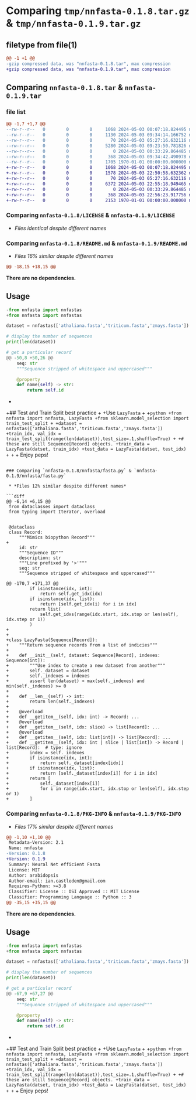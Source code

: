 # Comparing `tmp/nnfasta-0.1.8.tar.gz` & `tmp/nnfasta-0.1.9.tar.gz`

## filetype from file(1)

```diff
@@ -1 +1 @@
-gzip compressed data, was "nnfasta-0.1.8.tar", max compression
+gzip compressed data, was "nnfasta-0.1.9.tar", max compression
```

## Comparing `nnfasta-0.1.8.tar` & `nnfasta-0.1.9.tar`

### file list

```diff
@@ -1,7 +1,7 @@
--rw-r--r--   0        0        0     1068 2024-05-03 00:07:18.824495 nnfasta-0.1.8/LICENSE
--rw-r--r--   0        0        0     1130 2024-05-03 09:34:14.166752 nnfasta-0.1.8/README.md
--rw-r--r--   0        0        0       70 2024-05-03 05:27:16.632116 nnfasta-0.1.8/nnfasta/__init__.py
--rw-r--r--   0        0        0     5280 2024-05-03 09:23:50.781826 nnfasta-0.1.8/nnfasta/fasta.py
--rw-r--r--   0        0        0        0 2024-05-03 00:33:29.864485 nnfasta-0.1.8/nnfasta/py.typed
--rw-r--r--   0        0        0      368 2024-05-03 09:34:42.490978 nnfasta-0.1.8/pyproject.toml
--rw-r--r--   0        0        0     1705 1970-01-01 00:00:00.000000 nnfasta-0.1.8/PKG-INFO
+-rw-r--r--   0        0        0     1068 2024-05-03 00:07:18.824495 nnfasta-0.1.9/LICENSE
+-rw-r--r--   0        0        0     1578 2024-05-03 22:50:58.632362 nnfasta-0.1.9/README.md
+-rw-r--r--   0        0        0       70 2024-05-03 05:27:16.632116 nnfasta-0.1.9/nnfasta/__init__.py
+-rw-r--r--   0        0        0     6372 2024-05-03 22:55:18.949465 nnfasta-0.1.9/nnfasta/fasta.py
+-rw-r--r--   0        0        0        0 2024-05-03 00:33:29.864485 nnfasta-0.1.9/nnfasta/py.typed
+-rw-r--r--   0        0        0      368 2024-05-03 22:56:23.917756 nnfasta-0.1.9/pyproject.toml
+-rw-r--r--   0        0        0     2153 1970-01-01 00:00:00.000000 nnfasta-0.1.9/PKG-INFO
```

### Comparing `nnfasta-0.1.8/LICENSE` & `nnfasta-0.1.9/LICENSE`

 * *Files identical despite different names*

### Comparing `nnfasta-0.1.8/README.md` & `nnfasta-0.1.9/README.md`

 * *Files 16% similar despite different names*

```diff
@@ -18,15 +18,15 @@
 ```
 
 **There are no dependencies.**
 
 ## Usage
 
 ```python
-from nnfasta import nnfastas 
+from nnfasta import nnfastas
 
 dataset = nnfastas(['athaliana.fasta','triticum.fasta','zmays.fasta'])
 
 # display the number of sequences
 print(len(dataset))
 
 # get a particular record
@@ -50,8 +50,26 @@
     seq: str
     """Sequence stripped of whitespace and uppercased"""
 
     @property
     def name(self) -> str:
         return self.id
 ```
+
+## Test and Train Split best practice
+
+Use `LazyFasta`
+
+```python
+from nnfasta import nnfasta, LazyFasta
+from sklearn.model_selection import train_test_split
+
+dataset = nnfastas(['athaliana.fasta','triticum.fasta','zmays.fasta'])
+train_idx, val_idx = train_test_split(range(len(dataset)),test_size=.1,shuffle=True)
+
+# these are still Sequence[Record] objects.
+train_data = LazyFasta(datset, train_idx)
+test_data = LazyFasta(datset, test_idx)
+
+```
+
 Enjoy peps!
```

### Comparing `nnfasta-0.1.8/nnfasta/fasta.py` & `nnfasta-0.1.9/nnfasta/fasta.py`

 * *Files 12% similar despite different names*

```diff
@@ -6,14 +6,15 @@
 from dataclasses import dataclass
 from typing import Iterator, overload
 
 
 @dataclass
 class Record:
     """Mimics biopython Record"""
+
     id: str
     """Sequence ID"""
     description: str
     """Line prefixed by '>'"""
     seq: str
     """Sequence stripped of whitespace and uppercased"""
 
@@ -170,7 +171,37 @@
         if isinstance(idx, int):
             return self.get_idx(idx)
         if isinstance(idx, list):
             return [self.get_idx(i) for i in idx]
         return list(
             self.get_idxs(range(idx.start, idx.stop or len(self), idx.step or 1))
         )
+
+
+class LazyFasta(Sequence[Record]):
+    """Return sequence records from a list of indicies"""
+
+    def __init__(self, dataset: Sequence[Record], indexes: Sequence[int]):
+        """Use index to create a new dataset from another"""
+        self._dataset = dataset
+        self._indexes = indexes
+        assert len(dataset) > max(self._indexes) and min(self._indexes) >= 0
+
+    def __len__(self) -> int:
+        return len(self._indexes)
+
+    @overload
+    def __getitem__(self, idx: int) -> Record: ...
+    @overload
+    def __getitem__(self, idx: slice) -> list[Record]: ...
+    @overload
+    def __getitem__(self, idx: list[int]) -> list[Record]: ...
+    def __getitem__(self, idx: int | slice | list[int]) -> Record | list[Record]:  # type: ignore
+        index = self._indexes
+        if isinstance(idx, int):
+            return self._dataset[index[idx]]
+        if isinstance(idx, list):
+            return [self._dataset[index[i]] for i in idx]
+        return [
+            self._dataset[index[i]]
+            for i in range(idx.start, idx.stop or len(self), idx.step or 1)
+        ]
```

### Comparing `nnfasta-0.1.8/PKG-INFO` & `nnfasta-0.1.9/PKG-INFO`

 * *Files 17% similar despite different names*

```diff
@@ -1,10 +1,10 @@
 Metadata-Version: 2.1
 Name: nnfasta
-Version: 0.1.8
+Version: 0.1.9
 Summary: Neural Net efficient Fasta
 License: MIT
 Author: arabidopsis
 Author-email: ian.castleden@gmail.com
 Requires-Python: >=3.8
 Classifier: License :: OSI Approved :: MIT License
 Classifier: Programming Language :: Python :: 3
@@ -35,15 +35,15 @@
 ```
 
 **There are no dependencies.**
 
 ## Usage
 
 ```python
-from nnfasta import nnfastas 
+from nnfasta import nnfastas
 
 dataset = nnfastas(['athaliana.fasta','triticum.fasta','zmays.fasta'])
 
 # display the number of sequences
 print(len(dataset))
 
 # get a particular record
@@ -67,9 +67,27 @@
     seq: str
     """Sequence stripped of whitespace and uppercased"""
 
     @property
     def name(self) -> str:
         return self.id
 ```
+
+## Test and Train Split best practice
+
+Use `LazyFasta`
+
+```python
+from nnfasta import nnfasta, LazyFasta
+from sklearn.model_selection import train_test_split
+
+dataset = nnfastas(['athaliana.fasta','triticum.fasta','zmays.fasta'])
+train_idx, val_idx = train_test_split(range(len(dataset)),test_size=.1,shuffle=True)
+
+# these are still Sequence[Record] objects.
+train_data = LazyFasta(datset, train_idx)
+test_data = LazyFasta(datset, test_idx)
+
+```
+
 Enjoy peps!
```

